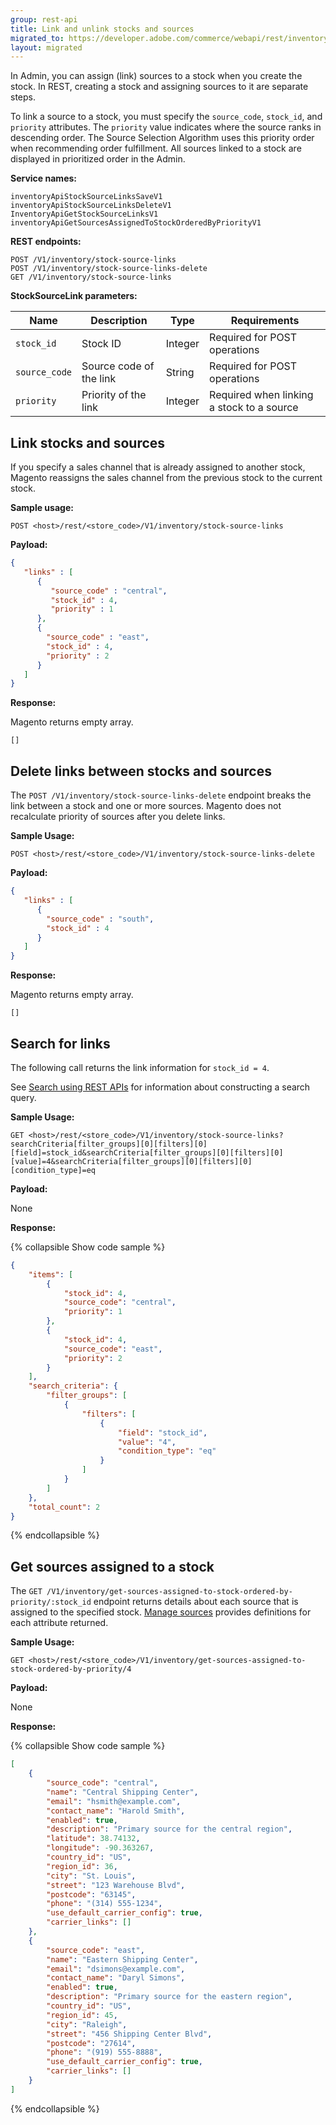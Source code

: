 ```yaml
---
group: rest-api
title: Link and unlink stocks and sources
migrated_to: https://developer.adobe.com/commerce/webapi/rest/inventory/link-stocks-sources/
layout: migrated
---
```


In Admin, you can assign (link) sources to a stock when you create the stock. In REST, creating a stock and assigning sources to it are separate steps.

To link a source to a stock, you must specify the `source_code`, `stock_id`, and `priority` attributes. The `priority` value indicates where the source ranks in descending order. The Source Selection Algorithm uses this priority order when recommending order fulfillment. All sources linked to a stock are displayed in prioritized order in the Admin.

**Service names:**

```http
inventoryApiStockSourceLinksSaveV1
inventoryApiStockSourceLinksDeleteV1
InventoryApiGetStockSourceLinksV1
inventoryApiGetSourcesAssignedToStockOrderedByPriorityV1
```

**REST endpoints:**

```http
POST /V1/inventory/stock-source-links
POST /V1/inventory/stock-source-links-delete
GET /V1/inventory/stock-source-links
```

**StockSourceLink parameters:**

Name | Description | Type | Requirements
--- | --- | --- | ---
`stock_id` | Stock ID | Integer | Required for POST operations
`source_code` | Source code of the link | String | Required for POST operations
`priority` | Priority of the link | Integer | Required when linking a stock to a source

## Link stocks and sources

If you specify a sales channel that is already assigned to another stock, Magento reassigns the sales channel from the previous stock to the current stock.

**Sample usage:**

`POST <host>/rest/<store_code>/V1/inventory/stock-source-links`

**Payload:**

```json
{
   "links" : [
      {
         "source_code" : "central",
         "stock_id" : 4,
         "priority" : 1
      },
      {
        "source_code" : "east",
        "stock_id" : 4,
        "priority" : 2
      }
   ]
}
```

**Response:**

Magento returns empty array.

`[]`

## Delete links between stocks and sources

The `POST /V1/inventory/stock-source-links-delete` endpoint breaks the link between a stock and one or more sources. Magento does not recalculate priority of sources after you delete links.

**Sample Usage:**

`POST <host>/rest/<store_code>/V1/inventory/stock-source-links-delete`

**Payload:**

```json
{
   "links" : [
      {
        "source_code" : "south",
        "stock_id" : 4
      }
   ]
}
```

**Response:**

Magento returns empty array.

`[]`

## Search for links

The following call returns the link information for `stock_id = 4`.

See [Search using REST APIs](https://developer.adobe.com/commerce/webapi/rest/use-rest/performing-searches) for information about constructing a search query.

**Sample Usage:**

`GET <host>/rest/<store_code>/V1/inventory/stock-source-links?searchCriteria[filter_groups][0][filters][0][field]=stock_id&searchCriteria[filter_groups][0][filters][0][value]=4&searchCriteria[filter_groups][0][filters][0][condition_type]=eq`

**Payload:**

None

**Response:**

{% collapsible Show code sample %}

```json
{
    "items": [
        {
            "stock_id": 4,
            "source_code": "central",
            "priority": 1
        },
        {
            "stock_id": 4,
            "source_code": "east",
            "priority": 2
        }
    ],
    "search_criteria": {
        "filter_groups": [
            {
                "filters": [
                    {
                        "field": "stock_id",
                        "value": "4",
                        "condition_type": "eq"
                    }
                ]
            }
        ]
    },
    "total_count": 2
}
```

{% endcollapsible %}

## Get sources assigned to a stock

The `GET /V1/inventory/get-sources-assigned-to-stock-ordered-by-priority/:stock_id` endpoint returns details about each source that is assigned to the specified stock. [Manage sources](https://developer.adobe.com/commerce/webapi/rest/inventory/) provides definitions for each attribute returned.

**Sample Usage:**

`GET <host>/rest/<store_code>/V1/inventory/get-sources-assigned-to-stock-ordered-by-priority/4`

**Payload:**

None

**Response:**

{% collapsible Show code sample %}

```json
[
    {
        "source_code": "central",
        "name": "Central Shipping Center",
        "email": "hsmith@example.com",
        "contact_name": "Harold Smith",
        "enabled": true,
        "description": "Primary source for the central region",
        "latitude": 38.74132,
        "longitude": -90.363267,
        "country_id": "US",
        "region_id": 36,
        "city": "St. Louis",
        "street": "123 Warehouse Blvd",
        "postcode": "63145",
        "phone": "(314) 555-1234",
        "use_default_carrier_config": true,
        "carrier_links": []
    },
    {
        "source_code": "east",
        "name": "Eastern Shipping Center",
        "email": "dsimons@example.com",
        "contact_name": "Daryl Simons",
        "enabled": true,
        "description": "Primary source for the eastern region",
        "country_id": "US",
        "region_id": 45,
        "city": "Raleigh",
        "street": "456 Shipping Center Blvd",
        "postcode": "27614",
        "phone": "(919) 555-8888",
        "use_default_carrier_config": true,
        "carrier_links": []
    }
]
```

{% endcollapsible %}
